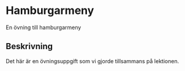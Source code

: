 # Hamburgarmeny
En övning till hamburgarmeny

## Beskrivning
Det här är en övningsuppgift som vi gjorde tillsammans på lektionen.
